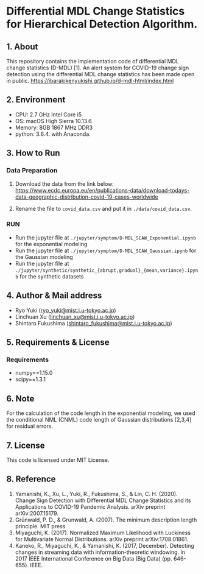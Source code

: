 # Differential MDL Change Statistics for Hierarchical Detection Algorithm.

## 1. About
This repository contains the implementation code of differential MDL change statistics (D-MDL) [1].
An alert system for COVID-19 change sign detection using the differential MDL change statistics has been made open in public.
https://ibarakikenyukishi.github.io/d-mdl-html/index.html

## 2. Environment
- CPU: 2.7 GHz Intel Core i5
- OS: macOS High Sierra 10.13.6
- Memory: 8GB 1867 MHz DDR3
- python: 3.6.4. with Anaconda.

## 3. How to Run
### Data Preparation
1. Download the data from the link below:
https://www.ecdc.europa.eu/en/publications-data/download-todays-data-geographic-distribution-covid-19-cases-worldwide

2. Rename the file to `covid_data.csv` and put it in `./data/covid_data.csv`.

### RUN
- Run the jupyter file at `./jupyter/symptom/D-MDL_SCAW_Exponential.ipynb` for the exponential modeling
- Run the jupyter file at `./jupyter/symptom/D-MDL_SCAW_Gaussian.ipynb` for the Gaussian modeling
- Run the jupyter file at `./jupyter/synthetic/synthetic_{abrupt,gradual}_{mean,variance}.ipynb` for the synthetic datasets

## 4. Author & Mail address
- Ryo Yuki (ryo_yuki@mist.i.u-tokyo.ac.jp)
- Linchuan Xu (linchuan_xu@mist.i.u-tokyo.ac.jp)
- Shintaro Fukushima (shintaro_fukushima@mist.i.u-tokyo.ac.jp)

## 5. Requirements & License
### Requirements
- numpy==1.15.0
- scipy==1.3.1

## 6. Note
For the calculation of the code length in the exponential modeling, we used the conditional NML (CNML) code length of Gaussian distributions [2,3,4] for residual errors.

## 7. License
This code is licensed under MIT License.

## 8. Reference
1. Yamanishi, K., Xu, L., Yuki, R., Fukushima, S., & Lin, C. H. (2020). Change Sign Detection with Differential MDL Change Statistics and its Applications to COVID-19 Pandemic Analysis. arXiv preprint arXiv:2007.15179.
2. Grünwald, P. D., & Grunwald, A. (2007). The minimum description length principle. MIT press.
3. Miyaguchi, K. (2017). Normalized Maximum Likelihood with Luckiness for Multivariate Normal Distributions. arXiv preprint arXiv:1708.01861.
4. Kaneko, R., Miyaguchi, K., & Yamanishi, K. (2017, December). Detecting changes in streaming data with information-theoretic windowing. In 2017 IEEE International Conference on Big Data (Big Data) (pp. 646-655). IEEE.
